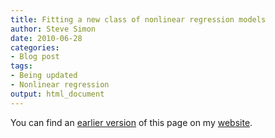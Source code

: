 ```yaml
---
title: Fitting a new class of nonlinear regression models
author: Steve Simon
date: 2010-06-28
categories:
- Blog post
tags:
- Being updated
- Nonlinear regression
output: html_document
---
```


You can find an [earlier version][sim1] of this page on my [website][sim2].

[sim1]: http://www.pmean.com/10/Nonlinear.html
[sim2]: http://www.pmean.com
